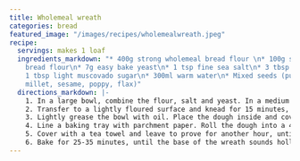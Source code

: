 ```yaml
---
title: Wholemeal wreath
categories: bread
featured_image: "/images/recipes/wholemealwreath.jpeg"
recipe:
  servings: makes 1 loaf
  ingredients_markdown: "* 400g strong wholemeal bread flour \n* 100g strong white
    bread flour\n* 7g easy bake yeast\n* 1 tsp fine sea salt\n* 3 tbsp vegetable oil\n*
    1 tbsp light muscovado sugar\n* 300ml warm water\n* Mixed seeds (pumpkin, sunflower,
    millet, sesame, poppy, flax)"
  directions_markdown: |-
    1. In a large bowl, combine the flour, salt and yeast. In a medium bowl, mix together the oil, sugar and water, then add to the dry ingredients. Mix until a dough forms.
    2. Transfer to a lightly floured surface and knead for 15 minutes, until the dough is elastic.
    3. Lightly grease the bowl with oil. Place the dough inside and cover with a damp tea-towel. Leave to rise for about an hour, until doubled in size.
    4. Line a baking tray with parchment paper. Roll the dough into a 45cm long log and slice in half lengthways. Attach the logs at one end and twist the two lengths of dough together. Place on the tray and pinch the two ends together to make a wreath. Top with mixed seeds.
    5. Cover with a tea towel and leave to prove for another hour, until doubled in size. Preheat the oven to 180°C.
    6. Bake for 25-35 minutes, until the base of the wreath sounds hollow when tapped. Cool on a wire rack.
---
```

